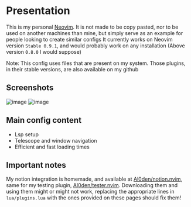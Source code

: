 # Presentation

This is my personal [Neovim](neovim.io). It is not made to be copy pasted, nor to be used on another machines than mine, but simply serve as an example for people looking to create similar configs
It currently works on Neovim version `Stable 0.9.1`, and would probably work on any installation (Above version `0.8.0` I would suppose)

Note: This config uses files that are present on my system. Those plugins, in their stable versions, are also available on my github

## Screenshots
![image](https://github.com/Al0den/nvim-config/assets/111601320/116aae04-758b-4e3a-83b3-9cf30d63bac4)
![image](https://github.com/Al0den/nvim-config/assets/111601320/eab727f5-a588-4d59-a0dc-8473c8f8273c)


## Main config content

- Lsp setup
- Telescope and window navigation
- Efficient and fast loading times

## Important notes

My notion integration is homemade, and available at [Al0den/notion.nvim](https://github.com/Al0den/notion.nvim), same for my testing plugin, [Al0den/tester.nvim](https://github.com/Al0den/tester.nvim).
Downloading them and using them might or might not work, replacing the appropriate lines in `lua/plugins.lua` with the ones provided on these pages should fix them!
